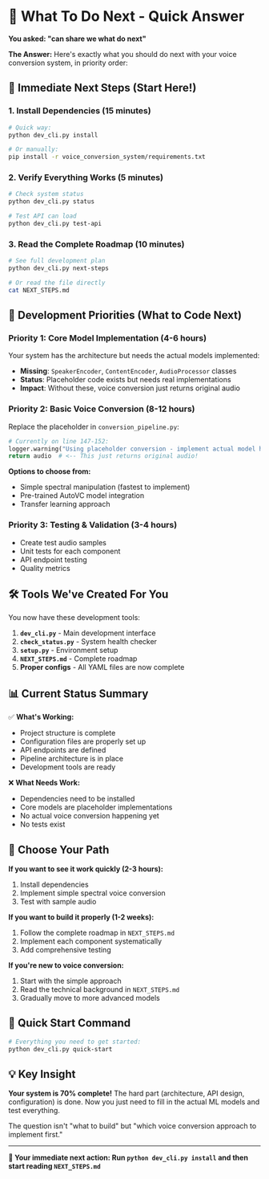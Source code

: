 # 🎯 What To Do Next - Quick Answer

**You asked: "can share we what do next"**

**The Answer:** Here's exactly what you should do next with your voice conversion system, in priority order:

## 🚀 Immediate Next Steps (Start Here!)

### 1. **Install Dependencies** (15 minutes)
```bash
# Quick way:
python dev_cli.py install

# Or manually:
pip install -r voice_conversion_system/requirements.txt
```

### 2. **Verify Everything Works** (5 minutes)
```bash
# Check system status
python dev_cli.py status

# Test API can load
python dev_cli.py test-api
```

### 3. **Read the Complete Roadmap** (10 minutes)
```bash
# See full development plan
python dev_cli.py next-steps

# Or read the file directly
cat NEXT_STEPS.md
```

## 🎯 Development Priorities (What to Code Next)

### **Priority 1: Core Model Implementation** (4-6 hours)
Your system has the architecture but needs the actual models implemented:

- **Missing**: `SpeakerEncoder`, `ContentEncoder`, `AudioProcessor` classes
- **Status**: Placeholder code exists but needs real implementations
- **Impact**: Without these, voice conversion just returns original audio

### **Priority 2: Basic Voice Conversion** (8-12 hours)  
Replace the placeholder in `conversion_pipeline.py`:

```python
# Currently on line 147-152:
logger.warning("Using placeholder conversion - implement actual model here")
return audio  # <-- This just returns original audio!
```

**Options to choose from:**
- Simple spectral manipulation (fastest to implement)
- Pre-trained AutoVC model integration
- Transfer learning approach

### **Priority 3: Testing & Validation** (3-4 hours)
- Create test audio samples
- Unit tests for each component
- API endpoint testing
- Quality metrics

## 🛠️ Tools We've Created For You

You now have these development tools:

1. **`dev_cli.py`** - Main development interface
2. **`check_status.py`** - System health checker  
3. **`setup.py`** - Environment setup
4. **`NEXT_STEPS.md`** - Complete roadmap
5. **Proper configs** - All YAML files are now complete

## 📊 Current Status Summary

✅ **What's Working:**
- Project structure is complete
- Configuration files are properly set up
- API endpoints are defined
- Pipeline architecture is in place
- Development tools are ready

❌ **What Needs Work:**
- Dependencies need to be installed
- Core models are placeholder implementations  
- No actual voice conversion happening yet
- No tests exist

## 🎯 Choose Your Path

**If you want to see it work quickly (2-3 hours):**
1. Install dependencies
2. Implement simple spectral voice conversion
3. Test with sample audio

**If you want to build it properly (1-2 weeks):**
1. Follow the complete roadmap in `NEXT_STEPS.md`
2. Implement each component systematically
3. Add comprehensive testing

**If you're new to voice conversion:**
1. Start with the simple approach
2. Read the technical background in `NEXT_STEPS.md`
3. Gradually move to more advanced models

## 🚀 Quick Start Command

```bash
# Everything you need to get started:
python dev_cli.py quick-start
```

## 💡 Key Insight

**Your system is 70% complete!** The hard part (architecture, API design, configuration) is done. Now you just need to fill in the actual ML models and test everything.

The question isn't "what to build" but "which voice conversion approach to implement first."

---

**🎯 Your immediate next action: Run `python dev_cli.py install` and then start reading `NEXT_STEPS.md`**